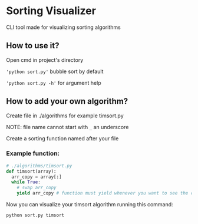 # Sorting Visualizer
CLI tool made for visualizing sorting algorithms

## How to use it?

Open cmd in project's directory

`'python sort.py'` bubble sort by default

`'python sort.py -h'` for argument help 

## How to add your own algorithm?

Create file in ./algorithms for example timsort.py

NOTE: file name cannot start with `_` an underscore

Create a sorting function named after your file

### Example function:
```py
# ./algorithms/timsort.py
def timsort(array):
  arr_copy = array[:]
  while True:
    # swap arr_copy
    yield arr_copy # function must yield whenever you want to see the change
```

Now you can visualize your timsort algorithm running this command:

`python sort.py timsort`
